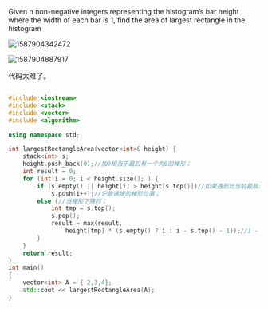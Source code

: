 Given n non-negative integers representing the histogram’s bar height where the width of each bar is 1,
find the area of largest rectangle in the histogram 

![1587904342472](images/1587904342472.png)

![1587904887917](images/1587904887917.png)



代码太难了。

```C++

#include <iostream>
#include <stack>
#include <vector>
#include <algorithm>

using namespace std;

int largestRectangleArea(vector<int>& height) {
    stack<int> s;
    height.push_back(0);//加0相当于最后有一个为0的梯形；
    int result = 0;
    for (int i = 0; i < height.size(); ) {
        if (s.empty() || height[i] > height[s.top()])//如果遇到比当前最高还要高的值；
            s.push(i++);//记录递增的梯形位置；
        else {//当梯形下降时；
            int tmp = s.top();
            s.pop();
            result = max(result,
                height[tmp] * (s.empty() ? i : i - s.top() - 1));//i - s.top() - 1是比当前值大的梯形个数，
        }
    }
    return result;
}
int main()
{
    vector<int> A = { 2,3,4};
    std::cout << largestRectangleArea(A);
}


```

